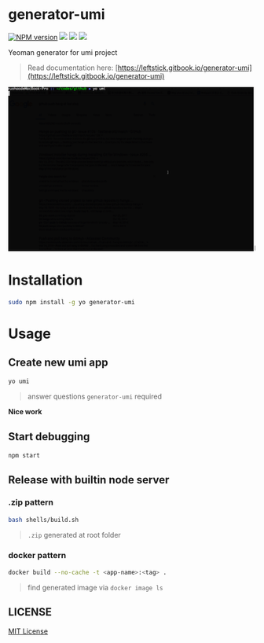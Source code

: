# generator-umi

[![NPM version][npm-image]][npm-url]
![][david-url]
![][dt-url]
![][license-url]

Yeoman generator for umi project

> Read documentation here: [https://leftstick.gitbook.io/generator-umi](https://leftstick.gitbook.io/generator-umi)

![](./docs/.vuepress/public/generator.gif)

# Installation

```bash
sudo npm install -g yo generator-umi
```

# Usage

## Create new umi app

```bash
yo umi
```

> answer questions `generator-umi` required

**Nice work**

## Start debugging

```bash
npm start
```

## Release with builtin node server

### .zip pattern

```bash
bash shells/build.sh
```

> `.zip` generated at root folder

### docker pattern

```bash
docker build --no-cache -t <app-name>:<tag> .
```

> find generated image via `docker image ls`

## LICENSE

[MIT License](https://raw.githubusercontent.com/DFocusGroup/generator-umi/master/LICENSE)

[npm-url]: https://npmjs.org/package/generator-umi
[npm-image]: https://badge.fury.io/js/generator-umi.png
[david-url]: https://david-dm.org/DFocusGroup/generator-umi.png
[dt-url]: https://img.shields.io/npm/dt/generator-umi.svg
[license-url]: https://img.shields.io/npm/l/generator-umi.svg
